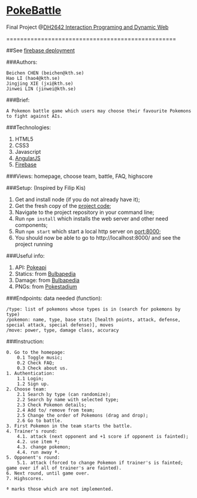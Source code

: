 # [PokeBattle](https://pokebattle-5f78c.firebaseapp.com/)
Final Project @[DH2642 Interaction Programing and Dynamic Web](https://www.kth.se/social/course/DH2642/)

=================================================

##See [firebase deployment](https://pokebattle-5f78c.firebaseapp.com/)

###Authors:

    Beichen CHEN (beichen@kth.se)
    Hao LI (hao4@kth.se)
    Jingjing XIE (jxi@kth.se)
    Jinwei LIN (jinwei@kth.se)

###Brief:

    A Pokemon battle game which users may choose their favourite Pokemons to fight against AIs.

###Technologies:
1. HTML5
2. CSS3
3. Javascript
4. [AngularJS](https://angularjs.org/)
5. [Firebase](https://firebase.google.com/)

###Views:
    homepage, choose team, battle, FAQ, highscore

###Setup:
(Inspired by Filip Kis)

1. Get and install node (if you do not already have it);
2. Get the fresh copy of the [project code](https://github.com/chnhaoli/PokeBattle);
3. Navigate to the project repository in your command line;
4. Run `npm install` which installs the web server and other need components;
5. Run `npm start` which start a local http server on [port:8000](http://localhost:8000/);
6. You should now be able to go to http://localhost:8000/  and see the project running

###Useful info:

1. API: [Pokeapi](https://pokeapi.co/docsv2/)
2. Statics: from [Bulbapedia](http://bulbapedia.bulbagarden.net/wiki/Statistic)
3. Damage: from [Bulbapedia](http://bulbapedia.bulbagarden.net/wiki/Damage)
4. PNGs: from [Pokestadium](http://www.pokestadium.com/tools/sprites)


###Endpoints: data needed (function):

    /type: list of pokemons whose types is in (search for pokemons by type)
    /pokemon: name, type, base stats [health points, attack, defense, special attack, special defense)], moves
    /move: power, type, damage class, accuracy

###Instruction:

    0. Go to the homepage:
        0.1 Toggle music;
        0.2 Check FAQ;
        0.3 Check about us.
    1. Authentication:
        1.1 Login;
        1.2 Sign up.
    2. Choose team:
        2.1 Search by type (can randomize);
        2.2 Search by name with selected type;
        2.3 Check Pokemon details;
        2.4 Add to/ remove from team;
        2.5 Change the order of Pokemons (drag and drop);
        2.6 Go to battle.
    3. First Pokemon in the team starts the battle.
    4. Trainer's round:
        4.1. attack (next opponent and +1 score if opponent is fainted);
        4.2. use item ª;
        4.3. change pokemon;
        4.4. run away ª.
    5. Opponent's round:
        5.1. attack (forced to change Pokemon if trainer's is fainted; game over if all of trainer's are fainted).
    6. Next round, until game over.
    7. Highscores.

    ª marks those which are not implemented.

